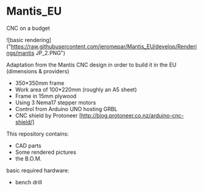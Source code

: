 # Mantis_EU

CNC on a budget

![basic rendering]("https://raw.githubusercontent.com/jeromepar/Mantis_EU/develop/Renderings/mantis JP_2.PNG")

Adaptation from the Mantis CNC design in order to build it in the EU (dimensions & providers)

- 350*350mm frame
- Work area of 100*220mm (roughly an A5 sheet)
- Frame in 15mm plywood
- Using 3 Nema17 stepper motors
- Control from Arduino UNO hosting GRBL
- CNC shield by Protoneer [http://blog.protoneer.co.nz/arduino-cnc-shield/]

This repository contains:
- CAD parts
- Some rendered pictures
- the B.O.M.

basic required hardware:
- bench drill